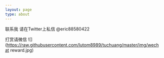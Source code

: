 ```yaml
---
layout: page
type: about
---
```


联系我 请在Twitter上私信 @eric88580422

打赏请微信 
![](https://raw.githubusercontent.com/lutom8989/tuchuang/master/img/wechat reward.jpg)
